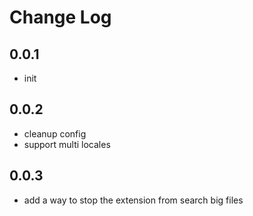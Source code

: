 # Change Log

## 0.0.1
- init

## 0.0.2
- cleanup config
- support multi locales

## 0.0.3
- add a way to stop the extension from search big files
